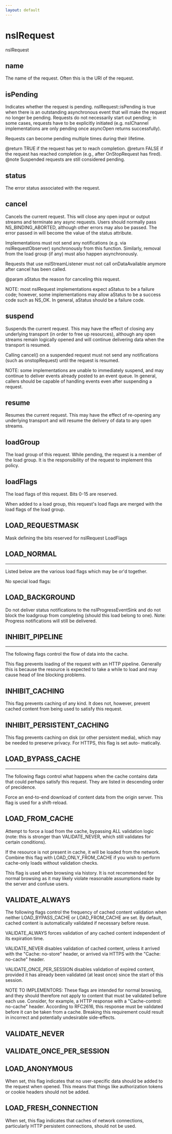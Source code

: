 ```yaml
---
layout: default
---
```


# nsIRequest #

nsIRequest


## name ##

The name of the request.  Often this is the URI of the request.


## isPending ##

Indicates whether the request is pending. nsIRequest::isPending is
true when there is an outstanding asynchronous event that will make
the request no longer be pending.  Requests do not necessarily start
out pending; in some cases, requests have to be explicitly initiated
(e.g. nsIChannel implementations are only pending once asyncOpen
returns successfully).

Requests can become pending multiple times during their lifetime.

@return TRUE if the request has yet to reach completion.
@return FALSE if the request has reached completion (e.g., after
  OnStopRequest has fired).
@note Suspended requests are still considered pending.


## status ##

The error status associated with the request.


## cancel ##

Cancels the current request.  This will close any open input or
output streams and terminate any async requests.  Users should 
normally pass NS_BINDING_ABORTED, although other errors may also
be passed.  The error passed in will become the value of the 
status attribute.

Implementations must not send any notifications (e.g. via
nsIRequestObserver) synchronously from this function. Similarly,
removal from the load group (if any) must also happen asynchronously.

Requests that use nsIStreamListener must not call onDataAvailable
anymore after cancel has been called.

@param aStatus the reason for canceling this request.

NOTE: most nsIRequest implementations expect aStatus to be a
failure code; however, some implementations may allow aStatus to
be a success code such as NS_OK.  In general, aStatus should be
a failure code.


## suspend ##

Suspends the current request.  This may have the effect of closing
any underlying transport (in order to free up resources), although
any open streams remain logically opened and will continue delivering
data when the transport is resumed.

Calling cancel() on a suspended request must not send any
notifications (such as onstopRequest) until the request is resumed.

NOTE: some implementations are unable to immediately suspend, and
may continue to deliver events already posted to an event queue. In
general, callers should be capable of handling events even after 
suspending a request.


## resume ##

Resumes the current request.  This may have the effect of re-opening
any underlying transport and will resume the delivery of data to 
any open streams.


## loadGroup ##

The load group of this request.  While pending, the request is a 
member of the load group.  It is the responsibility of the request
to implement this policy.


## loadFlags ##

The load flags of this request.  Bits 0-15 are reserved.

When added to a load group, this request's load flags are merged with
the load flags of the load group.


## LOAD_REQUESTMASK ##

Mask defining the bits reserved for nsIRequest LoadFlags


## LOAD_NORMAL ##
**********************************************************************
Listed below are the various load flags which may be or'd together.


No special load flags:


## LOAD_BACKGROUND ##

Do not deliver status notifications to the nsIProgressEventSink and
do not block the loadgroup from completing (should this load belong to one).
Note: Progress notifications will still be delivered.


## INHIBIT_PIPELINE ##
**********************************************************************
The following flags control the flow of data into the cache.


 This flag prevents loading of the request with an HTTP pipeline.
 Generally this is because the resource is expected to take a
 while to load and may cause head of line blocking problems.


## INHIBIT_CACHING ##

This flag prevents caching of any kind.  It does not, however, prevent
cached content from being used to satisfy this request.


## INHIBIT_PERSISTENT_CACHING ##

This flag prevents caching on disk (or other persistent media), which
may be needed to preserve privacy.  For HTTPS, this flag is set auto-
matically.


## LOAD_BYPASS_CACHE ##
**********************************************************************
The following flags control what happens when the cache contains data
that could perhaps satisfy this request.  They are listed in descending
order of precidence.


Force an end-to-end download of content data from the origin server.
This flag is used for a shift-reload.


## LOAD_FROM_CACHE ##

Attempt to force a load from the cache, bypassing ALL validation logic
(note: this is stronger than VALIDATE_NEVER, which still validates for
certain conditions).

If the resource is not present in cache, it will be loaded from the
network.  Combine this flag with LOAD_ONLY_FROM_CACHE if you wish to
perform cache-only loads without validation checks.

This flag is used when browsing via history.  It is not recommended for
normal browsing as it may likely violate reasonable assumptions made by
the server and confuse users.


## VALIDATE_ALWAYS ##

The following flags control the frequency of cached content validation
when neither LOAD_BYPASS_CACHE or LOAD_FROM_CACHE are set.  By default,
cached content is automatically validated if necessary before reuse.

VALIDATE_ALWAYS forces validation of any cached content independent of
its expiration time.

VALIDATE_NEVER disables validation of cached content, unless it arrived
with the "Cache: no-store" header, or arrived via HTTPS with the
"Cache: no-cache" header.

VALIDATE_ONCE_PER_SESSION disables validation of expired content, 
provided it has already been validated (at least once) since the start 
of this session.

NOTE TO IMPLEMENTORS:
  These flags are intended for normal browsing, and they should therefore
  not apply to content that must be validated before each use.  Consider,
  for example, a HTTP response with a "Cache-control: no-cache" header.
  According to RFC2616, this response must be validated before it can
  be taken from a cache.  Breaking this requirement could result in 
  incorrect and potentially undesirable side-effects.


## VALIDATE_NEVER ##

## VALIDATE_ONCE_PER_SESSION ##

## LOAD_ANONYMOUS ##

When set, this flag indicates that no user-specific data should be added
to the request when opened. This means that things like authorization
tokens or cookie headers should not be added.


## LOAD_FRESH_CONNECTION ##

When set, this flag indicates that caches of network connections,
particularly HTTP persistent connections, should not be used.

